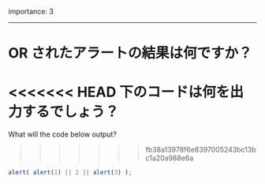 importance: 3

---

# OR されたアラートの結果は何ですか？

<<<<<<< HEAD
下のコードは何を出力するでしょう？
=======
What will the code below output?
>>>>>>> fb38a13978f6e8397005243bc13bc1a20a988e6a

```js
alert( alert(1) || 2 || alert(3) );
```
